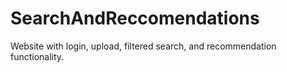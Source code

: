 # SearchAndReccomendations
Website with login, upload, filtered search, and recommendation functionality.
